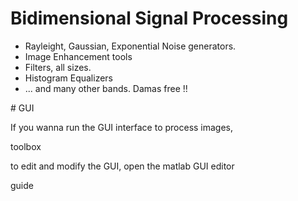 # Bidimensional Signal Processing


* Rayleight, Gaussian, Exponential Noise generators.
* Image Enhancement tools
* Filters, all sizes.
* Histogram Equalizers
* ... and many other bands.  Damas free !!

# GUI

If you wanna run the GUI interface to process images, 

 toolbox

to edit and modify the GUI, open the matlab GUI editor

 guide
